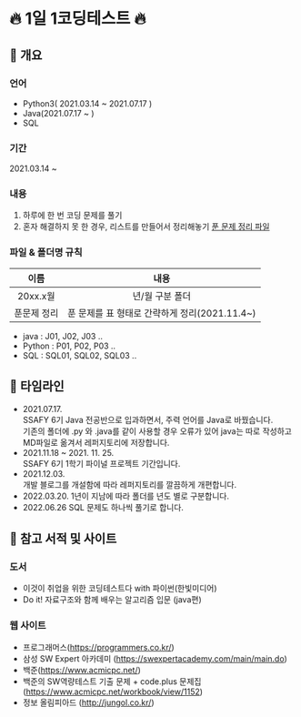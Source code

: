# 🔥 1일 1코딩테스트 🔥

## 📝 개요 
### 언어
- Python3( 2021.03.14 ~ 2021.07.17 )
- Java(2021.07.17 ~ )
- SQL

### 기간   
 2021.03.14 ~    

### 내용   
1. 하루에 한 번 코딩 문제를 풀기
2. 혼자 해결하지 못 한 경우, 리스트를 만들어서 정리해놓기 
[푼 문제 정리 파일](https://github.com/AlwaysRYU/Daily_CodingTEST/blob/master/%ED%91%BC%EB%AC%B8%EC%A0%9C%20%EC%A0%95%EB%A6%AC.md)

### 파일 & 폴더명 규칙
|이름| 내용|
|:--:|:--:|
|20xx.x월| 년/월 구분 폴더|
|푼문제 정리|푼 문제를 표 형태로 간략하게 정리(2021.11.4~)|
* java : J01, J02, J03 ..
* Python : P01, P02, P03 ..
* SQL : SQL01, SQL02, SQL03 ..

## 📆 타임라인
* 2021.07.17.   
    SSAFY 6기 Java 전공반으로 입과하면서, 주력 언어를 Java로 바꿨습니다.      
    기존의 폴더에 .py 와 .java를 같이 사용할 경우 오류가 있어 java는 따로 작성하고 MD파일로 옮겨서 레퍼지토리에 저장합니다.
* 2021.11.18 ~ 2021. 11. 25.   
    SSAFY 6기 1학기 파이널 프로젝트 기간입니다.
* 2021.12.03.   
    개발 블로그를 개설함에 따라 레퍼지토리를 깔끔하게 개편합니다.
* 2022.03.20.
    1년이 지남에 따라 폴더를 년도 별로 구분합니다.
* 2022.06.26
    SQL 문제도 하나씩 풀기로 합니다.


## 🔔 참고 서적 및 사이트
### 도서  
- 이것이 취업을 위한 코딩테스트다 with 파이썬(한빛미디어)
- Do it! 자료구조와 함께 배우는 알고리즘 입문 (java편)
### 웹 사이트
- 프로그래머스(https://programmers.co.kr/)   
- 삼성 SW Expert 아카데미 (https://swexpertacademy.com/main/main.do)      
- 백준(https://www.acmicpc.net/)
- 백준의 SW역량테스트 기출 문제 + code.plus 문제집 (https://www.acmicpc.net/workbook/view/1152)
- 정보 올림피아드 (http://jungol.co.kr/)
